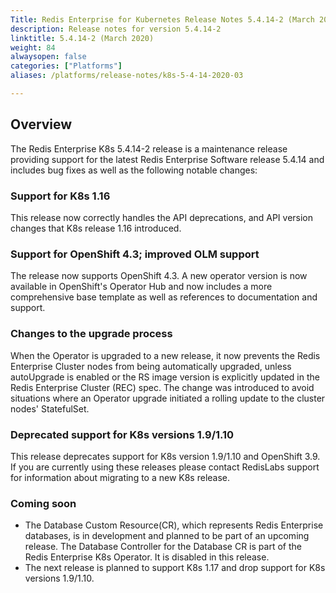 ```yaml
---
Title: Redis Enterprise for Kubernetes Release Notes 5.4.14-2 (March 2020)
description: Release notes for version 5.4.14-2
linktitle: 5.4.14-2 (March 2020)
weight: 84
alwaysopen: false
categories: ["Platforms"]
aliases: /platforms/release-notes/k8s-5-4-14-2020-03

---
```

## Overview
The Redis Enterprise K8s 5.4.14-2 release is a maintenance release providing support for the latest Redis Enterprise Software release 5.4.14 and includes bug fixes as well as the following notable changes:

### Support for K8s 1.16

This release now correctly handles the API deprecations, and API version changes that K8s release 1.16 introduced.

### Support for OpenShift 4.3; improved OLM support

The release now supports OpenShift 4.3. A new operator version is now available in OpenShift's Operator Hub and now includes a more comprehensive base template as well as references to documentation and support.

### Changes to the upgrade process

When the Operator is upgraded to a new release, it now prevents the Redis Enterprise Cluster nodes from being automatically upgraded, unless autoUpgrade is enabled or the RS image version is explicitly updated in the Redis Enterprise Cluster (REC) spec. The change was introduced to avoid situations where an Operator upgrade initiated a rolling update to the cluster nodes' StatefulSet.

### Deprecated support for K8s versions 1.9/1.10

This release deprecates support for K8s version 1.9/1.10 and OpenShift 3.9. If you are currently using these releases please contact RedisLabs support for information about migrating to a new K8s release.

### Coming soon

- The Database Custom Resource(CR), which represents Redis Enterprise databases, is in development and planned to be part of an upcoming release. The Database Controller for the Database CR is part of the Redis Enterprise K8s Operator. It is disabled in this release.
- The next release is planned to support K8s 1.17 and drop support for K8s versions 1.9/1.10.

